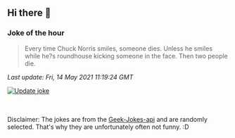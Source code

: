 ## Hi there 👋

### Joke of the hour
<!-- joke -->
>Every time Chuck Norris smiles, someone dies. Unless he smiles while he?s roundhouse kicking someone in the face. Then two people die.
<!-- /joke -->

*Last update: Fri, 14 May 2021 11:19:24 GMT*

[![Update joke](https://github.com/nclskfm/nclskfm/actions/workflows/joke.yml/badge.svg)](https://github.com/nclskfm/nclskfm/actions/workflows/joke.yml)

<br><br>
Disclaimer: The jokes are from the [Geek-Jokes-api](https://github.com/sameerkumar18/geek-joke-api) and are randomly selected. That's why they are unfortunately often not funny. :D

